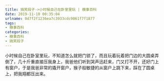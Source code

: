 ```yaml
---
title: 搞笑段子->小时候自己在卧室里玩 | 糗事百科
date: 2019-11-10 00:35:04
urlname: 0d7f2f1236ea7c3933cdc9061f7f1877
tags: 
- 糗事百科
categories:
- 糗事百科
- 搞笑段子
---
```

小时候自己在卧室里玩，不知道怎么就把门锁了，而且玩着玩着把门边的大圆桌弄倒了，几十斤重直接压我身上，我爸他们听到哭声迅赶来，门又打不开，还好门上有窗户，于是我爸非常的撬开窗户，猴子般敏捷的从窗户上跳下来，踩在了圆桌上，把我翔都压出来。


